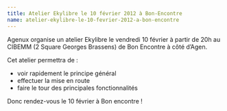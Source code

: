```yaml
---
title: Atelier Ekylibre le 10 février 2012 à Bon-Encontre
name: atelier-ekylibre-le-10-fevrier-2012-a-bon-encontre
---
```

Agenux organise un atelier Ekylibre le vendredi 10 février à partir de 20h au CIBEMM (2 Square Georges Brassens) de Bon Encontre à côté d’Agen.

Cet atelier permettra de :

  - voir rapidement le principe général
  - effectuer la mise en route
  - faire le tour des principales fonctionnalités

Donc rendez-vous le 10 février à Bon encontre !
